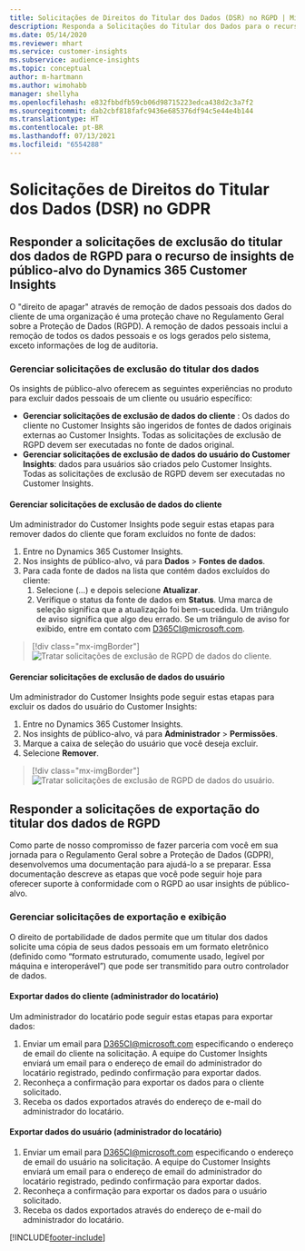 ```yaml
---
title: Solicitações de Direitos do Titular dos Dados (DSR) no RGPD | Microsoft Docs
description: Responda a Solicitações do Titular dos Dados para o recurso de insights de público-alvo do Dynamics 365 Customer Insights.
ms.date: 05/14/2020
ms.reviewer: mhart
ms.service: customer-insights
ms.subservice: audience-insights
ms.topic: conceptual
author: m-hartmann
ms.author: wimohabb
manager: shellyha
ms.openlocfilehash: e832fbbdfb59cb06d98715223edca438d2c3a7f2
ms.sourcegitcommit: dab2cbf818fafc9436e685376df94c5e44e4b144
ms.translationtype: HT
ms.contentlocale: pt-BR
ms.lasthandoff: 07/13/2021
ms.locfileid: "6554288"
---
```

# <a name="data-subject-rights-dsr-requests-under-gdpr"></a>Solicitações de Direitos do Titular dos Dados (DSR) no GDPR

## <a name="responding-to-gdpr-data-subject-delete-requests-for-dynamics-365-customer-insights-audience-insights-capability"></a>Responder a solicitações de exclusão do titular dos dados de RGPD para o recurso de insights de público-alvo do Dynamics 365 Customer Insights

O "direito de apagar" através de remoção de dados pessoais dos dados do cliente de uma organização é uma proteção chave no Regulamento Geral sobre a Proteção de Dados (RGPD). A remoção de dados pessoais inclui a remoção de todos os dados pessoais e os logs gerados pelo sistema, exceto informações de log de auditoria.

### <a name="manage-data-subject-delete-requests"></a>Gerenciar solicitações de exclusão do titular dos dados

Os insights de público-alvo oferecem as seguintes experiências no produto para excluir dados pessoais de um cliente ou usuário específico:

- **Gerenciar solicitações de exclusão de dados do cliente** : Os dados do cliente no Customer Insights são ingeridos de fontes de dados originais externas ao Customer Insights. Todas as solicitações de exclusão de RGPD devem ser executadas no fonte de dados original.
- **Gerenciar solicitações de exclusão de dados do usuário do Customer Insights**: dados para usuários são criados pelo Customer Insights. Todas as solicitações de exclusão de RGPD devem ser executadas no Customer Insights.

#### <a name="manage-delete-requests-for-customer-data"></a>Gerenciar solicitações de exclusão de dados do cliente

Um administrador do Customer Insights pode seguir estas etapas para remover dados do cliente que foram excluídos no fonte de dados:

1. Entre no Dynamics 365 Customer Insights.
2. Nos insights de público-alvo, vá para **Dados** > **Fontes de dados**.
3. Para cada fonte de dados na lista que contém dados excluídos do cliente:
   1. Selecione (...) e depois selecione **Atualizar**.
   2. Verifique o status da fonte de dados em **Status**. Uma marca de seleção significa que a atualização foi bem-sucedida. Um triângulo de aviso significa que algo deu errado. Se um triângulo de aviso for exibido, entre em contato com D365CI@microsoft.com.

> [!div class="mx-imgBorder"]
> ![Tratar solicitações de exclusão de RGPD de dados do cliente.](media/gdpr-data-sources.png "Tratar solicitações de exclusão de RGPD de dados do cliente")

#### <a name="manage-delete-requests-for-user-data"></a>Gerenciar solicitações de exclusão de dados do usuário

Um administrador do Customer Insights pode seguir estas etapas para excluir os dados do usuário do Customer Insights:

1. Entre no Dynamics 365 Customer Insights.
2. Nos insights de público-alvo, vá para **Administrador** > **Permissões**.
3. Marque a caixa de seleção do usuário que você deseja excluir.
4. Selecione **Remover**.

> [!div class="mx-imgBorder"]
> ![Tratar solicitações de exclusão de RGPD de dados do usuário.](media/gdpr-permissions.png "Tratar solicitações de exclusão de RGPD de dados do usuário")

## <a name="responding-to-gdpr-data-subject-export-requests"></a>Responder a solicitações de exportação do titular dos dados de RGPD

Como parte de nosso compromisso de fazer parceria com você em sua jornada para o Regulamento Geral sobre a Proteção de Dados (GDPR), desenvolvemos uma documentação para ajudá-lo a se preparar. Essa documentação descreve as etapas que você pode seguir hoje para oferecer suporte à conformidade com o RGPD ao usar insights de público-alvo.

### <a name="manage-export-and-view-requests"></a>Gerenciar solicitações de exportação e exibição

O direito de portabilidade de dados permite que um titular dos dados solicite uma cópia de seus dados pessoais em um formato eletrônico (definido como “formato estruturado, comumente usado, legível por máquina e interoperável”) que pode ser transmitido para outro controlador de dados.

#### <a name="export-customer-data-tenant-admin"></a>Exportar dados do cliente (administrador do locatário)

Um administrador do locatário pode seguir estas etapas para exportar dados:

1. Enviar um email para D365CI@microsoft.com especificando o endereço de email do cliente na solicitação. A equipe do Customer Insights enviará um email para o endereço de email do administrador do locatário registrado, pedindo confirmação para exportar dados.
2. Reconheça a confirmação para exportar os dados para o cliente solicitado.
3. Receba os dados exportados através do endereço de e-mail do administrador do locatário.

#### <a name="export-user-data-tenant-admin"></a>Exportar dados do usuário (administrador do locatário)

1. Enviar um email para D365CI@microsoft.com especificando o endereço de email do usuário na solicitação. A equipe do Customer Insights enviará um email para o endereço de email do administrador do locatário registrado, pedindo confirmação para exportar dados.
2. Reconheça a confirmação para exportar os dados para o usuário solicitado.
3. Receba os dados exportados através do endereço de e-mail do administrador do locatário.


[!INCLUDE[footer-include](../includes/footer-banner.md)]